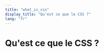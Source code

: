 ```yaml
---
title: "what_is_css"
display_title: "Qu'est ce que le CSS ?"
lang: "fr"
---
```


# Qu'est ce que le CSS ?
